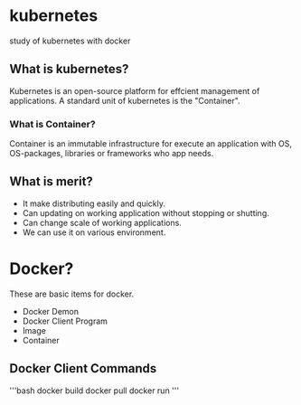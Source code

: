 # kubernetes

study of kubernetes with docker

## What is kubernetes?

Kubernetes is an open-source platform for effcient management of applications.
A standard unit of kubernetes is the "Container".

### What is Container?

Container is an immutable infrastructure for execute an application with OS, OS-packages, libraries or frameworks who app needs.

## What is merit?

- It make distributing easily and quickly.
- Can updating on working application without stopping or shutting.
- Can change scale of working applications.
- We can use it on various environment.

# Docker?

These are basic items for docker.
- Docker Demon
- Docker Client Program
- Image
- Container

## Docker Client Commands

'''bash
docker build
docker pull
docker run
'''

